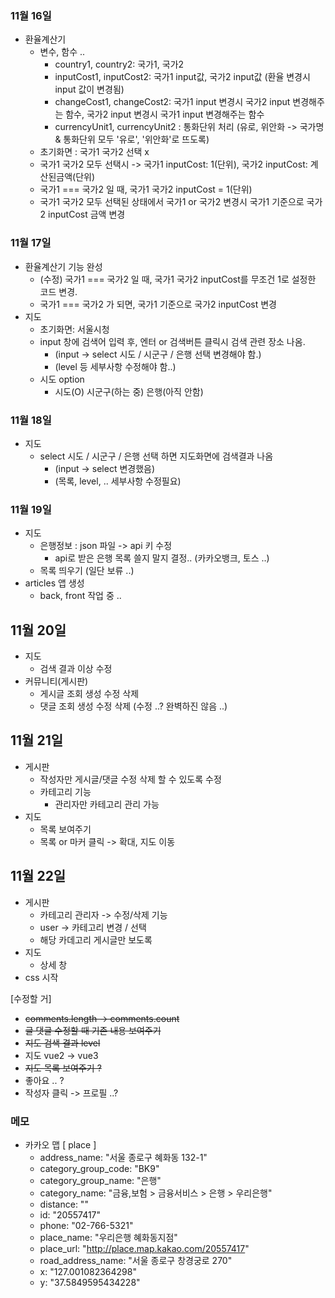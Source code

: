 ### 11월 16일
- 환율계산기
  - 변수, 함수 ..
    - country1, country2: 국가1, 국가2
    - inputCost1, inputCost2: 국가1 input값, 국가2 input값 (환율 변경시 input 값이 변경됨)
    - changeCost1, changeCost2: 국가1 input 변경시 국가2 input 변경해주는 함수, 국가2 input 변경시 국가1 input 변경해주는 함수
    - currencyUnit1, currencyUnit2 : 통화단위 처리 (유로, 위안화 -> 국가명 & 통화단위 모두 '유로', '위안화'로 뜨도록)
  - 초기화면 : 국가1 국가2 선택 x
  - 국가1 국가2 모두 선택시 -> 국가1 inputCost: 1(단위), 국가2 inputCost: 계산된금액(단위)
  - 국가1 === 국가2 일 때, 국가1 국가2 inputCost = 1(단위)
  - 국가1 국가2 모두 선택된 상태에서 국가1 or 국가2 변경시 국가1 기준으로 국가2 inputCost 금액 변경

### 11월 17일
- 환율계산기 기능 완성
  - (수정) 국가1 === 국가2 일 때, 국가1 국가2 inputCost를 무조건 1로 설정한 코드 변경.
  - 국가1 === 국가2 가 되면, 국가1 기준으로 국가2 inputCost 변경
- 지도
  - 초기화면: 서울시청
  - input 창에 검색어 입력 후, 엔터 or 검색버튼 클릭시 검색 관련 장소 나옴.
    - (input -> select 시도 / 시군구 / 은행 선택 변경해야 함.)
    - (level 등 세부사항 수정해야 함..)
  - 시도 option
    - 시도(O) 시군구(하는 중) 은행(아직 안함)

### 11월 18일
- 지도
  - select 시도 / 시군구 / 은행 선택 하면 지도화면에 검색결과 나옴
    - (input -> select 변경했음)
    - (목록, level, .. 세부사항 수정필요)

### 11월 19일
- 지도
  - 은행정보 : json 파일 -> api 키 수정
    - api로 받은 은행 목록 쓸지 말지 결정.. (카카오뱅크, 토스 ..)
  - 목록 띄우기 (일단 보류 ..)
- articles 앱 생성
  - back, front 작업 중 ..


## 11월 20일
- 지도
  - 검색 결과 이상 수정
- 커뮤니티(게시판)
  - 게시글 조회 생성 수정 삭제
  - 댓글 조회 생성 수정 삭제 (수정 ..? 완벽하진 않음 ..)


## 11월 21일
- 게시판
  - 작성자만 게시글/댓글 수정 삭제 할 수 있도록 수정
  - 카테고리 기능
    - 관리자만 카테고리 관리 가능
- 지도
  - 목록 보여주기
  - 목록 or 마커 클릭 -> 확대, 지도 이동


## 11월 22일
- 게시판
  - 카테고리 관리자 -> 수정/삭제 기능
  - user -> 카테고리 변경 / 선택
  - 해당 카데고리 게시글만 보도록
- 지도
  - 상세 창
- css 시작


[수정할 거]
- ~~comments.length -> comments.count~~
- ~~글 댓글 수정할 때 기존 내용 보여주기~~
- ~~지도 검색 결과 level~~
- 지도 vue2 -> vue3
- ~~지도 목록 보여주기 ?~~
- 좋아요 .. ?
- 작성자 클릭 -> 프로필 ..?




### 메모

* 카카오 맵 [ place ]
  - address_name: "서울 종로구 혜화동 132-1"
  - category_group_code: "BK9"
  - category_group_name: "은행"
  - category_name: "금융,보험 > 금융서비스 > 은행 > 우리은행"
  - distance: ""
  - id: "20557417"
  - phone: "02-766-5321"
  - place_name: "우리은행 혜화동지점"
  - place_url: "http://place.map.kakao.com/20557417"
  - road_address_name: "서울 종로구 창경궁로 270"
  - x: "127.001082364298"
  - y: "37.5849595434228"
